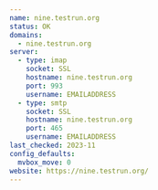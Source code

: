 ```yaml
---
name: nine.testrun.org
status: OK
domains: 
  - nine.testrun.org
server:
  - type: imap
    socket: SSL
    hostname: nine.testrun.org
    port: 993
    username: EMAILADDRESS
  - type: smtp
    socket: SSL
    hostname: nine.testrun.org
    port: 465
    username: EMAILADDRESS
last_checked: 2023-11
config_defaults:
  mvbox_move: 0
website: https://nine.testrun.org/
---
```

